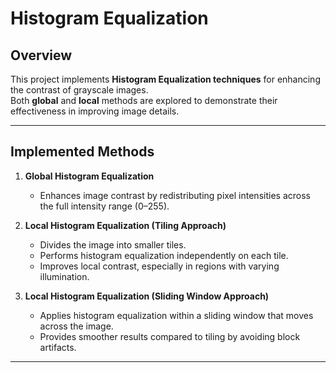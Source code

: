 # Histogram Equalization

## Overview
This project implements **Histogram Equalization techniques** for enhancing the contrast of grayscale images.  
Both **global** and **local** methods are explored to demonstrate their effectiveness in improving image details.  

---

## Implemented Methods

1. **Global Histogram Equalization**  
   - Enhances image contrast by redistributing pixel intensities across the full intensity range (0–255).  

2. **Local Histogram Equalization (Tiling Approach)**  
   - Divides the image into smaller tiles.  
   - Performs histogram equalization independently on each tile.  
   - Improves local contrast, especially in regions with varying illumination.  

3. **Local Histogram Equalization (Sliding Window Approach)**  
   - Applies histogram equalization within a sliding window that moves across the image.  
   - Provides smoother results compared to tiling by avoiding block artifacts.  

---
